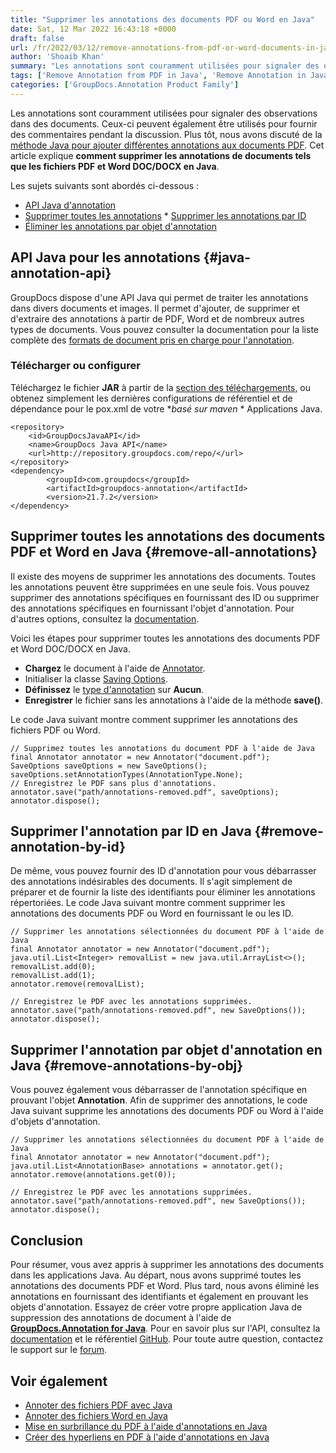 ```yaml
---
title: "Supprimer les annotations des documents PDF ou Word en Java"
date: Sat, 12 Mar 2022 16:43:18 +0000
draft: false
url: /fr/2022/03/12/remove-annotations-from-pdf-or-word-documents-in-java/
author: 'Shoaib Khan'
summary: "Les annotations sont couramment utilisées pour signaler des observations dans des documents. Ceux-ci peuvent également être utilisés pour fournir des commentaires pendant la discussion. Plus tôt, nous avons discuté de la [méthode Java pour ajouter différentes annotations aux documents PDF](https://blog.groupdocs.com/2021/04/18/annotate-pdf-files-using-java/). Cet article explique **comment supprimer les annotations de documents tels que les fichiers PDF et Word DOC/DOCX en Java**."
tags: ['Remove Annotation from PDF in Java', 'Remove Annotation in Java', 'Remove Annotations', 'Remove Annotations from Word in Java', 'Uncategorized']
categories: ['GroupDocs.Annotation Product Family']
---
```


Les annotations sont couramment utilisées pour signaler des observations dans des documents. Ceux-ci peuvent également être utilisés pour fournir des commentaires pendant la discussion. Plus tôt, nous avons discuté de la [méthode Java pour ajouter différentes annotations aux documents PDF](https://blog.groupdocs.com/2021/04/18/annotate-pdf-files-using-java/). Cet article explique **comment supprimer les annotations de documents tels que les fichiers PDF et Word DOC/DOCX en Java**.

Les sujets suivants sont abordés ci-dessous :

* [API Java d'annotation](#java-annotation-api)
* [Supprimer toutes les annotations](#remove-all-annotations)
* [Supprimer les annotations par ID](#remove-annotation-by-id)
* [Éliminer les annotations par objet d'annotation](#remove-annotations-by-obj)

## API Java pour les annotations {#java-annotation-api}

GroupDocs dispose d'une API Java qui permet de traiter les annotations dans divers documents et images. Il permet d'ajouter, de supprimer et d'extraire des annotations à partir de PDF, Word et de nombreux autres types de documents. Vous pouvez consulter la documentation pour la liste complète des [formats de document pris en charge pour l'annotation](https://docs.groupdocs.com/annotation/java/supported-document-formats/).

### Télécharger ou configurer

Téléchargez le fichier **JAR** à partir de la [section des téléchargements](https://downloads.groupdocs.com/annotation), ou obtenez simplement les dernières configurations de référentiel et de dépendance pour le pox.xml de votre **basé sur maven* * Applications Java.

```
<repository>
	<id>GroupDocsJavaAPI</id>
	<name>GroupDocs Java API</name>
	<url>http://repository.groupdocs.com/repo/</url>
</repository>
<dependency>
        <groupId>com.groupdocs</groupId>
        <artifactId>groupdocs-annotation</artifactId>
        <version>21.7.2</version> 
</dependency>
```

## Supprimer toutes les annotations des documents PDF et Word en Java {#remove-all-annotations}

Il existe des moyens de supprimer les annotations des documents. Toutes les annotations peuvent être supprimées en une seule fois. Vous pouvez supprimer des annotations spécifiques en fournissant des ID ou supprimer des annotations spécifiques en fournissant l'objet d'annotation. Pour d'autres options, consultez la [documentation](https://docs.groupdocs.com/annotation/java/remove-annotation-from-document/).

Voici les étapes pour supprimer toutes les annotations des documents PDF et Word DOC/DOCX en Java.

* **Chargez** le document à l'aide de [Annotator](https://apireference.groupdocs.com/annotation/java/com.groupdocs.annotation/Annotator).
* Initialiser la classe [Saving Options](https://apireference.groupdocs.com/annotation/java/com.groupdocs.annotation.options.export/SaveOptions).
* **Définissez** le [type d'annotation](https://apireference.groupdocs.com/annotation/java/com.groupdocs.annotation.options.export/AnnotationType) sur **Aucun**.
* **Enregistrer** le fichier sans les annotations à l'aide de la méthode **save()**.

Le code Java suivant montre comment supprimer les annotations des fichiers PDF ou Word.

```
// Supprimez toutes les annotations du document PDF à l'aide de Java
final Annotator annotator = new Annotator("document.pdf");
SaveOptions saveOptions = new SaveOptions();
saveOptions.setAnnotationTypes(AnnotationType.None);
// Enregistrez le PDF sans plus d'annotations.
annotator.save("path/annotations-removed.pdf", saveOptions);
annotator.dispose();
```

## Supprimer l'annotation par ID en Java {#remove-annotation-by-id}

De même, vous pouvez fournir des ID d'annotation pour vous débarrasser des annotations indésirables des documents. Il s'agit simplement de préparer et de fournir la liste des identifiants pour éliminer les annotations répertoriées. Le code Java suivant montre comment supprimer les annotations des documents PDF ou Word en fournissant le ou les ID.

```
// Supprimer les annotations sélectionnées du document PDF à l'aide de Java
final Annotator annotator = new Annotator("document.pdf");
java.util.List<Integer> removalList = new java.util.ArrayList<>();
removalList.add(0);
removalList.add(1);
annotator.remove(removalList);

// Enregistrez le PDF avec les annotations supprimées.
annotator.save("path/annotations-removed.pdf", new SaveOptions());
annotator.dispose();
```

## Supprimer l'annotation par objet d'annotation en Java {#remove-annotations-by-obj}

Vous pouvez également vous débarrasser de l'annotation spécifique en prouvant l'objet **Annotation**. Afin de supprimer des annotations, le code Java suivant supprime les annotations des documents PDF ou Word à l'aide d'objets d'annotation.

```
// Supprimer les annotations sélectionnées du document PDF à l'aide de Java
final Annotator annotator = new Annotator("document.pdf");
java.util.List<AnnotationBase> annotations = annotator.get();
annotator.remove(annotations.get(0));

// Enregistrez le PDF avec les annotations supprimées.
annotator.save("path/annotations-removed.pdf", new SaveOptions());
annotator.dispose();
```

## Conclusion

Pour résumer, vous avez appris à supprimer les annotations des documents dans les applications Java. Au départ, nous avons supprimé toutes les annotations des documents PDF et Word. Plus tard, nous avons éliminé les annotations en fournissant des identifiants et également en prouvant les objets d'annotation. Essayez de créer votre propre application Java de suppression des annotations de document à l'aide de **[GroupDocs.Annotation for Java](https://products.groupdocs.com/annotation/java/)**. Pour en savoir plus sur l'API, consultez la [documentation](https://docs.groupdocs.com/annotation/java/) et le référentiel [GitHub](https://github.com/groupdocs-annotation). Pour toute autre question, contactez le support sur le [forum](https://forum.groupdocs.com/).

## Voir également

* [Annoter des fichiers PDF avec Java](https://blog.groupdocs.com/2021/04/18/annotate-pdf-files-using-java/)
* [Annoter des fichiers Word en Java](https://blog.groupdocs.com/2022/03/19/annotate-word-documents-in-java/)
* [Mise en surbrillance du PDF à l'aide d'annotations en Java](https://blog.groupdocs.com/2021/10/07/highlight-pdf-using-annotations-in-java/)
* [Créer des hyperliens en PDF à l'aide d'annotations en Java](https://blog.groupdocs.com/2021/10/09/create-hyperlinks-in-pdf-using-annotations-in-java/)





